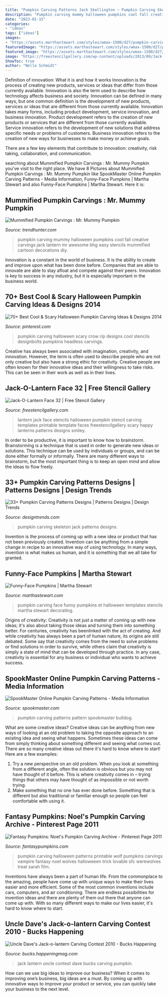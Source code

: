 ```yaml
---
title: "Pumpkin Carving Patterns Jack Skellington ~ Pumpkin Carving Skeleton Jack Patterns Designs"
description: "Pumpkin carving mummy halloween pumpkins cool fall creative carvings jack lantern mr awesome bhg easy stencils mummified cartoon decorations diy"
date: "2023-01-15"
categories:
- "ideas"
tags: ["ideas"]
images:
- "https://assets.marthastewart.com/styles/wmax-1500/d27/pumpkin-carving-1-mld108222/pumpkin-carving-1-mld108222_sq.jpg?itok=Mgv6P1A_"
featuredImage: "https://assets.marthastewart.com/styles/wmax-1500/d27/pumpkin-carving-1-mld108222/pumpkin-carving-1-mld108222_sq.jpg?itok=Mgv6P1A_"
featured_image: "https://assets.marthastewart.com/styles/wmax-1500/d27/pumpkin-carving-1-mld108222/pumpkin-carving-1-mld108222_sq.jpg?itok=Mgv6P1A_"
image: "https://freestencilgallery.com/wp-content/uploads/2013/09/Jack-O-Lantern-Face-32-thumb.jpg"
ShowToc: true
author: "Nella Schmidt"
---
```



Definition of innovation: What it is and how it works
Innovation is the process of creating new products, services or ideas that differ from those currently available. Innovation is also the term used to describe how technology affects business and society. Innovation can be defined in many ways, but one common definition is the development of new products, services or ideas that are different from those currently available.
Innovation takes many forms, including product development, service innovation, and business innovation. Product development refers to the creation of new products or services that are different from those currently available. Service innovation refers to the development of new solutions that address specific needs or problems of customers. Business innovation refers to the creation of new ways for businesses to make money or achieve goals.

There are a few key elements that contribute to innovation: creativity, risk taking, collaboration, and communication.

	

		
searching about Mummified Pumpkin Carvings : Mr. Mummy Pumpkin you've visit to the right place. We have 8 Pictures about Mummified Pumpkin Carvings : Mr. Mummy Pumpkin like SpookMaster Online Pumpkin Carving Patterns - Media Information, Funny-Face Pumpkins | Martha Stewart and also Funny-Face Pumpkins | Martha Stewart. Here it is:
		
    
## Mummified Pumpkin Carvings : Mr. Mummy Pumpkin

<img loading=lazy src="http://cdn.trendhunterstatic.com/thumbs/mr-mummy-pumpkin.jpeg" onerror="this.onerror=null;this.src='https://tse4.mm.bing.net/th?id=OIP.HF1jGaJdUZ33bmz-F3srWgHaHa&amp;pid=15.1';" alt="Mummified Pumpkin Carvings : Mr. Mummy Pumpkin">

_Source: trendhunter.com_

>pumpkin carving mummy halloween pumpkins cool fall creative carvings jack lantern mr awesome bhg easy stencils mummified cartoon decorations diy. 

	

Innovation is a constant in the world of business. It is the ability to create and improve upon what has been done before. Companies that are able to innovate are able to stay afloat and compete against their peers. Innovation is key to success in any industry, but it is especially important in the business world.

    
## 70+ Best Cool &amp; Scary Halloween Pumpkin Carving Ideas &amp; Designs 2014

<img loading=lazy src="https://i.pinimg.com/736x/4d/95/98/4d9598a633a2896c9c7e69b9109c1235--scary-halloween-pumpkins-halloween-pumpkin-carvings.jpg" onerror="this.onerror=null;this.src='https://tse3.mm.bing.net/th?id=OIP.z9dkskuyIItyW5Iz9vUpXQHaJ6&amp;pid=15.1';" alt="70+ Best Cool &amp; Scary Halloween Pumpkin Carving Ideas &amp; Designs 2014">

_Source: pinterest.com_

>pumpkin carving halloween scary crow rip designs cool stencils designbolts pumpkins headless carvings. 

	

Creative has always been associated with imagination, creativity, and innovation. However, the term is often used to describe people who are not only creative but also have a strong ethic for creativity. Creative people are often known for their innovative ideas and their willingness to take risks. This can be seen in their work as well as in their lives.

    
## Jack-O-Lantern Face 32 | Free Stencil Gallery

<img loading=lazy src="https://freestencilgallery.com/wp-content/uploads/2013/09/Jack-O-Lantern-Face-32-thumb.jpg" onerror="this.onerror=null;this.src='https://tse3.mm.bing.net/th?id=OIP.cdA6riAMz5IQkD5OjLG79gAAAA&amp;pid=15.1';" alt="Jack-O-Lantern Face 32 | Free Stencil Gallery">

_Source: freestencilgallery.com_

>lantern jack face stencils halloween pumpkin stencil carving templates printable template faces freestencilgallery scary happy lanterns patterns designs smiley. 

	

In order to be productive, it is important to know how to brainstorm. Brainstorming is a technique that is used in order to generate new ideas or solutions. This technique can be used by individuals or groups, and can be done either formally or informally. There are many different ways to brainstorm, but the most important thing is to keep an open mind and allow the ideas to flow freely.

    
## 33+ Pumpkin Carving Patterns Designs | Patterns Designs | Design Trends

<img loading=lazy src="https://images.designtrends.com/wp-content/uploads/2015/10/06051953/Jack-Skeleton-Pumpkin-Carving.jpg" onerror="this.onerror=null;this.src='https://tse2.mm.bing.net/th?id=OIP.FH8tAhRN_VNL0249n0ZspgHaGb&amp;pid=15.1';" alt="33+ Pumpkin Carving Patterns Designs | Patterns Designs | Design Trends">

_Source: designtrends.com_

>pumpkin carving skeleton jack patterns designs. 

	

Invention is the process of coming up with a new idea or product that has not been previously created. Invention can be anything from a simple change in recipe to an innovative way of using technology. In many ways, invention is what makes us human, and it is something that we all take for granted.

    
## Funny-Face Pumpkins | Martha Stewart

<img loading=lazy src="https://assets.marthastewart.com/styles/wmax-1500/d27/pumpkin-carving-1-mld108222/pumpkin-carving-1-mld108222_sq.jpg?itok=Mgv6P1A_" onerror="this.onerror=null;this.src='https://tse2.mm.bing.net/th?id=OIP.RLEPKZ4UjDIG1_Bb0zngwQHaHa&amp;pid=15.1';" alt="Funny-Face Pumpkins | Martha Stewart">

_Source: marthastewart.com_

>pumpkin carving face funny pumpkins et halloween templates stencils martha stewart decorating. 

	

Origins of creativity:
Creativity is not just a matter of coming up with new ideas; it's also about taking those ideas and turning them into something better. For centuries, creativity has beenlinked with the act of creating. And while creativity has always been a part of human nature, its origins are still debated. Some say that creativity comes from the need to solve problems or find solutions in order to survive, while others claim that creativity is simply a state of mind that can be developed through practice. In any case, creativity is essential for any business or individual who wants to achieve success.

    
## SpookMaster Online Pumpkin Carving Patterns - Media Information

<img loading=lazy src="http://www.spookmaster.com/pumpkin-carving-patterns/pumpkin-carving-patterns-maninthemoon-hr.jpg" onerror="this.onerror=null;this.src='https://tse4.mm.bing.net/th?id=OIP.tJ3BWeAHlyn2Zg04MiNsuwHaI4&amp;pid=15.1';" alt="SpookMaster Online Pumpkin Carving Patterns - Media Information">

_Source: spookmaster.com_

>pumpkin carving patterns pattern spookmaster bulldog. 

	

What are some creative ideas?
Creative ideas can be anything from new ways of looking at an old problem to taking the opposite approach to an existing idea and seeing what happens. Sometimes these ideas can come from simply thinking about something different and seeing what comes out. There are so many creative ideas out there it's hard to know where to start! Here are a few examples: 
1. Try a new perspective on an old problem. When you look at something from a different angle, often the solution is obvious but you may not have thought of it before. This is where creativity comes in – trying things that others may have thought of as impossible or not worth trying. 
2. Make something that no one has ever done before. Something that is different but also traditional or familiar enough so people can feel comfortable with using it.

    
## Fantasy Pumpkins: Noel&#039;s Pumpkin Carving Archive - Pinterest Page 2011

<img loading=lazy src="http://fantasypumpkins.com/2011-pumpkins/wolf-vampire_0212.jpg" onerror="this.onerror=null;this.src='https://tse2.mm.bing.net/th?id=OIP.ij1RWKRE2n7r-tS9kTc1jwHaGx&amp;pid=15.1';" alt="Fantasy Pumpkins: Noel&#039;s Pumpkin Carving Archive - Pinterest Page 2011">

_Source: fantasypumpkins.com_

>pumpkin carving halloween patterns printable wolf pumpkins carvings vampire fantasy noel wolves halloweeen trick lovable sfc werewolves treat sarah film. 

	

Inventions have always been a part of human life. From the commonplace to the amazing, people have come up with unique ways to make their lives easier and more efficient. Some of the most common inventions include cars, computers, and air conditioning. There are endless possibilities for invention ideas and there are plenty of them out there that anyone can come up with. With so many different ways to make our lives easier, it's hard to know where to start.

    
## Uncle Dave&#039;s Jack-o-lantern Carving Contest 2010 - Bucks Happening

<img loading=lazy src="https://bucks.happeningmag.com/wp-content/uploads/2010/10/jack-o-lantern1.jpg" onerror="this.onerror=null;this.src='https://tse1.mm.bing.net/th?id=OIP.JZOorboKwlm0O9j3GKvUjwHaHr&amp;pid=15.1';" alt="Uncle Dave&#039;s Jack-o-lantern Carving Contest 2010 - Bucks Happening">

_Source: bucks.happeningmag.com_

>jack lantern uncle contest dave bucks carving pumpkin. 

	

How can we use big ideas to improve our business?
When it comes to improving one’s business, big ideas are a must. By coming up with innovative ways to improve your product or service, you can quickly take your business to the next level.

